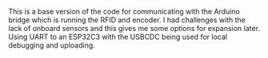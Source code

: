 This is a base version of the code for communicating with the Arduino bridge which is running the RFID and encoder. I had challenges with the lack of onboard sensors and this gives me some options for expansion later. Using UART to an ESP32C3 with the USBCDC being used for local debugging and uploading.